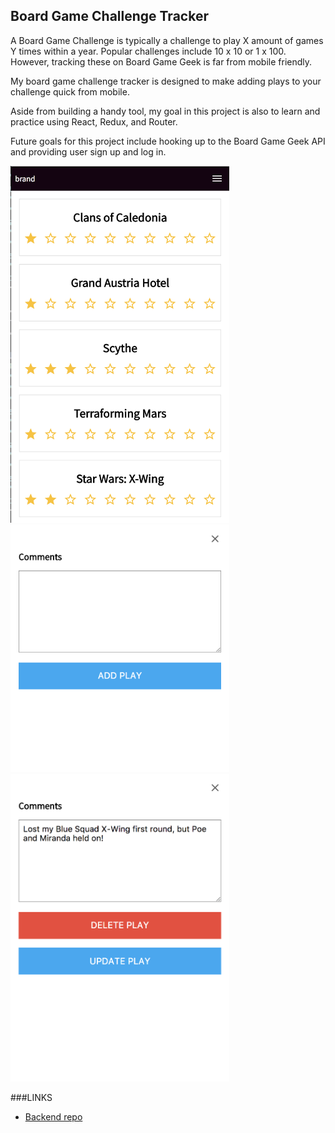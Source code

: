 ## Board Game Challenge Tracker

A Board Game Challenge is typically a challenge to play X amount of games Y times within a year. Popular challenges include 10 x 10 or 1 x 100. However, tracking these on Board Game Geek is far from mobile friendly.

My board game challenge tracker is designed to make adding plays to your challenge quick from mobile.

Aside from building a handy tool, my goal in this project is also to learn and practice using React, Redux, and Router.

Future goals for this project include hooking up to the Board Game Geek API and providing user sign up and log in.


<kbd>
  <img src="./readme-images/home.png" width="350px" alt="home view">
</kbd>


<kbd>
  <img src="./readme-images/add.png" width="350px" alt="add view">
</kbd>


<kbd>
  <img src="./readme-images/edit.png" width="350px" alt="edit view">
</kbd>


###LINKS

- [Backend repo](https://github.com/TalusRocks/boardgame10-server)
